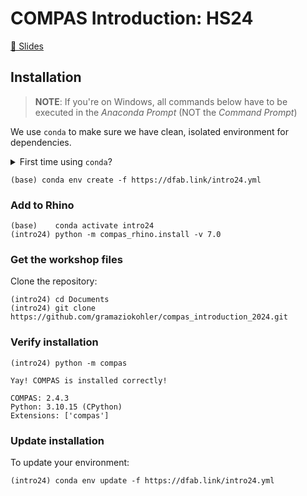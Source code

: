 # COMPAS Introduction: HS24

[🎦 Slides](https:https://docs.google.com/presentation/d/11K-ZmbSQV4eORQi8PcSNCRoB5rWKws7FQuZ8fY-n93Q/edit?usp=sharing)

## Installation

> **NOTE**: If you're on Windows, all commands below have to be executed in the *Anaconda Prompt* (NOT the *Command Prompt*)

We use `conda` to make sure we have clean, isolated environment for dependencies.

<details><summary>First time using <code>conda</code>?</summary>
<p>

Make sure you run this at least once:

    (base) conda config --add channels conda-forge

</p>
</details>


    (base) conda env create -f https://dfab.link/intro24.yml

### Add to Rhino

    (base)    conda activate intro24
    (intro24) python -m compas_rhino.install -v 7.0

### Get the workshop files

Clone the repository:

    (intro24) cd Documents
    (intro24) git clone https://github.com/gramaziokohler/compas_introduction_2024.git

### Verify installation

    (intro24) python -m compas

    Yay! COMPAS is installed correctly!

    COMPAS: 2.4.3
    Python: 3.10.15 (CPython)
    Extensions: ['compas']

### Update installation

To update your environment:

    (intro24) conda env update -f https://dfab.link/intro24.yml